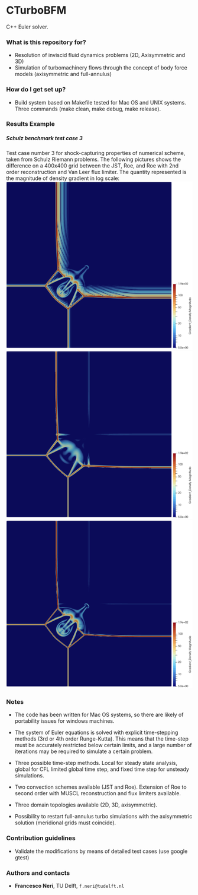 # CTurboBFM #
C++ Euler solver.


### What is this repository for? ###

* Resolution of inviscid fluid dynamics problems (2D, Axisymmetric and 3D)
* Simulation of turbomachinery flows through the concept of body force models (axisymmetric and full-annulus)


### How do I get set up? ###

* Build system based on Makefile tested for Mac OS and UNIX systems. Three commands (make clean, make debug, make release).


### Results Example ###

##### Schulz benchmark test case 3 #####
Test case number 3 for shock-capturing properties of numerical scheme, taken from Schulz Riemann problems.
The following pictures shows the difference on a 400x400 grid between the JST, Roe, and Roe with 2nd order reconstruction and Van Leer flux limiter. The quantity represented is the magnitude of density gradient in log scale:
![JST](images/schulz_jst.png)
![Roe](images/schulz_roe1.png)
![Roe + MUSCL + Van Leer](images/schulz_roe2.png)



### Notes ###
* The code has been written for Mac OS systems, so there are likely of portability issues for windows machines.

* The system of Euler equations is solved with explicit time-stepping methods (3rd or 4th order Runge-Kutta). This means that the time-step must be accurately restricted below certain limits, and a large number of iterations may be required to simulate a certain problem.

* Three possible time-step methods. Local for steady state analysis, global for CFL limited global time step, and fixed time step for unsteady simulations.

* Two convection schemes available (JST and Roe). Extension of Roe to second order with MUSCL reconstruction and flux limiters available.

* Three domain topologies available (2D, 3D, axisymmetric). 

* Possibility to restart full-annulus turbo simulations with the axisymmetric solution (meridional grids must coincide).







### Contribution guidelines ###

* Validate the modifications by means of detailed test cases (use google gtest)

### Authors and contacts ###

- **Francesco Neri**, TU Delft, `f.neri@tudelft.nl`
